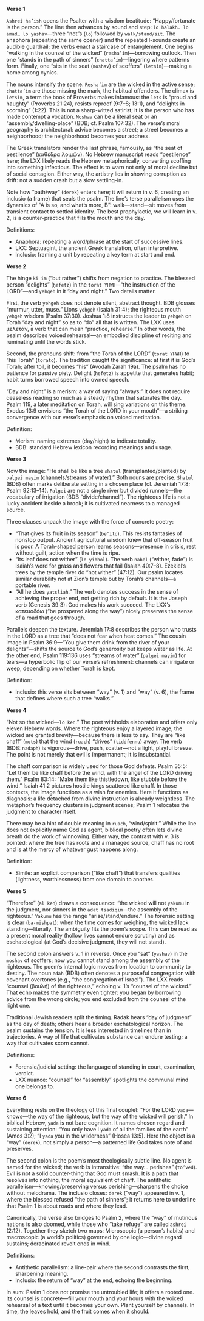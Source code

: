 **Verse 1**

`Ashrei ha’ish` opens the Psalter with a wisdom beatitude: “Happy/fortunate is the person.” The line then advances by sound and step: `lo halakh… lo amad… lo yashav`—three “not”s (`lo`) followed by `walk/stand/sit`. The anaphora (repeating the same opener) and the repeated l-sounds create an audible guardrail; the verbs enact a staircase of entanglement. One begins “walking in the counsel of the wicked” (`resha’im`)—borrowing outlook. Then one “stands in the path of sinners” (`chatta’im`)—lingering where patterns form. Finally, one “sits in the seat (`moshav`) of scoffers” (`letsim`)—making a home among cynics.

The nouns intensify the scene. `Resha’im` are the wicked in the active sense; `chatta’im` are those missing the mark, the habitual offenders. The climax is `letsim`, a term the book of Proverbs makes infamous: the `lets` is “proud and haughty” (Proverbs 21:24), resists reproof (9:7–8; 13:1), and “delights in scorning” (1:22). This is not a sharp-witted satirist; it is the person who has made contempt a vocation. `Moshav` can be a literal seat or an “assembly/dwelling-place” (BDB; cf. Psalm 107:32). The verse’s moral geography is architectural: advice becomes a street; a street becomes a neighborhood; the neighborhood becomes your address.

The Greek translators render the last phrase, famously, as “the seat of pestilence” (καθέδρα λοιμῶν). No Hebrew manuscript reads “pestilence” here; the LXX likely reads the Hebrew metaphorically, converting scoffing into something infectious. The effect is to warn not only of moral decline but of social contagion. Either way, the artistry lies in showing corruption as drift: not a sudden crash but a slow settling-in.

Note how “path/way” (`derek`) enters here; it will return in v. 6, creating an inclusio (a frame) that seals the psalm. The line’s terse parallelism uses the dynamics of “A is so, and what’s more, B”: walk—stand—sit moves from transient contact to settled identity. The best prophylactic, we will learn in v. 2, is a counter-practice that fills the mouth and the day.

Definitions:
- Anaphora: repeating a word/phrase at the start of successive lines.
- LXX: Septuagint, the ancient Greek translation, often interpretive.
- Inclusio: framing a unit by repeating a key term at start and end.

**Verse 2**

The hinge `ki im` (“but rather”) shifts from negation to practice. The blessed person “delights” (`ḥefetz`) in the `torat YHWH`—“the instruction of the LORD”—and `yehgeh` in it “day and night.” Two details matter.

First, the verb `yehgeh` does not denote silent, abstract thought. BDB glosses “murmur, utter, muse.” Lions `yehgeh` (Isaiah 31:4); the righteous mouth `yehgeh` wisdom (Psalm 37:30). Joshua 1:8 instructs the leader to `yehgeh` on Torah “day and night” so as to “do” all that is written. The LXX uses μελετᾶν, a verb that can mean “practice, rehearse.” In other words, the psalm describes voiced rehearsal—an embodied discipline of reciting and ruminating until the words stick.

Second, the pronouns shift: from “the Torah of the LORD” (`torat YHWH`) to “his Torah” (`torato`). The tradition caught the significance: at first it is God’s Torah; after toil, it becomes “his” (Avodah Zarah 19a). The psalm has no patience for passive piety. Delight (`ḥefetz`) is appetite that generates habit; habit turns borrowed speech into owned speech.

“Day and night” is a merism: a way of saying “always.” It does not require ceaseless reading so much as a steady rhythm that saturates the day. Psalm 119, a later meditation on Torah, will sing variations on this theme. Exodus 13:9 envisions “the Torah of the LORD in your mouth”—a striking convergence with our verse’s emphasis on voiced meditation.

Definition:
- Merism: naming extremes (day/night) to indicate totality.
- BDB: standard Hebrew lexicon recording meanings and usage.

**Verse 3**

Now the image: “He shall be like a tree `shatul` (transplanted/planted) by `palgei mayim` (channels/streams of water).” Both nouns are precise. `Shatul` (BDB) often marks deliberate setting in a chosen place (cf. Jeremiah 17:8; Psalm 92:13–14). `Palgei` are not a single river but divided runnels—the vocabulary of irrigation (BDB “divide/channel”). The righteous life is not a lucky accident beside a brook; it is cultivated nearness to a managed source.

Three clauses unpack the image with the force of concrete poetry:
- “That gives its fruit in its season” (`be’ito`). This resists fantasies of nonstop output. Ancient agricultural wisdom knew that off-season fruit is poor. A Torah-shaped person learns seasons—presence in crisis, rest without guilt, action when the time is ripe.
- “Its leaf does not wither” (`lo yibbol`). The verb `nabel` (“wither, fade”) is Isaiah’s word for grass and flowers that fail (Isaiah 40:7–8). Ezekiel’s trees by the temple river do “not wither” (47:12). Our psalm locates similar durability not at Zion’s temple but by Torah’s channels—a portable river.
- “All he does `yatsliah`.” The verb denotes success in the sense of achieving the proper end, not getting rich by default. It is the Joseph verb (Genesis 39:3): God makes his work succeed. The LXX’s κατευοδόω (“be prospered along the way”) nicely preserves the sense of a road that goes through.

Parallels deepen the texture. Jeremiah 17:8 describes the person who trusts in the LORD as a tree that “does not fear when heat comes.” The cousin image in Psalm 36:9—“You give them drink from the river of your delights”—shifts the source to God’s generosity but keeps water as life. At the other end, Psalm 119:136 uses “streams of water” (`palgei mayim`) for tears—a hyperbolic flip of our verse’s refreshment: channels can irrigate or weep, depending on whether Torah is kept.

Definition:
- Inclusio: this verse sits between “way” (v. 1) and “way” (v. 6), the frame that defines where such a tree “walks.”

**Verse 4**

“Not so the wicked—`lo ken`.” The poet withholds elaboration and offers only eleven Hebrew words. Where the righteous enjoy a layered image, the wicked are granted brevity—because there is less to say. They are “like chaff” (`mots`) that the wind (`ruach`) “drives” (`tiddfennu`) away. The verb (BDB: `nadaph`) is vigorous—drive, push, scatter—not a light, playful breeze. The point is not merely that evil is impermanent; it is insubstantial.

The chaff comparison is widely used for those God defeats. Psalm 35:5: “Let them be like chaff before the wind, with the angel of the LORD driving them.” Psalm 83:14: “Make them like thistledown, like stubble before the wind.” Isaiah 41:2 pictures hostile kings scattered like chaff. In those contexts, the image functions as a wish for enemies. Here it functions as diagnosis: a life detached from divine instruction is already weightless. The metaphor’s frequency clusters in judgment scenes; Psalm 1 relocates the judgment to character itself.

There may be a hint of double meaning in `ruach`, “wind/spirit.” While the line does not explicitly name God as agent, biblical poetry often lets divine breath do the work of winnowing. Either way, the contrast with v. 3 is pointed: where the tree has roots and a managed source, chaff has no root and is at the mercy of whatever gust happens along.

Definition:
- Simile: an explicit comparison (“like chaff”) that transfers qualities (lightness, worthlessness) from one domain to another.

**Verse 5**

“Therefore” (`al ken`) draws a consequence: “the wicked will not `yakumu` in the judgment, nor sinners in the `adat tsadiqim`—the assembly of the righteous.” `Yakumu` has the range “arise/stand/endure.” The forensic setting is clear (`ba-mishpat`): when the time comes for weighing, the wicked lack standing—literally. The ambiguity fits the poem’s scope. This can be read as a present moral reality (hollow lives cannot endure scrutiny) and as eschatological (at God’s decisive judgment, they will not stand).

The second colon answers v. 1 in reverse. Once you “sat” (`yashav`) in the `moshav` of scoffers; now you cannot stand among the assembly of the righteous. The poem’s internal logic moves from location to community to destiny. The noun `edah` (BDB) often denotes a purposeful congregation with covenant overtones (e.g., “the congregation of Israel”). The LXX reads “counsel (βουλή) of the righteous,” echoing v. 1’s “counsel of the wicked.” That echo makes the symmetry even tighter: you began by borrowing advice from the wrong circle; you end excluded from the counsel of the right one.

Traditional Jewish readers split the timing. Radak hears “day of judgment” as the day of death; others hear a broader eschatological horizon. The psalm sustains the tension. It is less interested in timelines than in trajectories. A way of life that cultivates substance can endure testing; a way that cultivates scorn cannot.

Definitions:
- Forensic/judicial setting: the language of standing in court, examination, verdict.
- LXX nuance: “counsel” for “assembly” spotlights the communal mind one belongs to.

**Verse 6**

Everything rests on the theology of this final couplet: “For the LORD `yada`—knows—the way of the righteous, but the way of the wicked will perish.” In biblical Hebrew, `yada` is not bare cognition. It names chosen regard and sustaining attention: “You only have I `yada` of all the families of the earth” (Amos 3:2); “I `yada` you in the wilderness” (Hosea 13:5). Here the object is a “way” (`derek`), not simply a person—a patterned life God takes note of and preserves.

The second colon is the poem’s most theologically subtle line. No agent is named for the wicked; the verb is intransitive: “the way… perishes” (`to’ved`). Evil is not a solid counter-thing that God must smash. It is a path that resolves into nothing, the moral equivalent of chaff. The antithetic parallelism—knowing/preserving versus perishing—sharpens the choice without melodrama. The inclusio closes: `derek` (“way”) appeared in v. 1, where the blessed refused “the path of sinners”; it returns here to underline that Psalm 1 is about roads and where they lead.

Canonically, the verse also bridges to Psalm 2, where the “way” of mutinous nations is also doomed, while those who “take refuge” are called `ashrei` (2:12). Together they sketch two maps: Microscopic (a person’s habits) and macroscopic (a world’s politics) governed by one logic—divine regard sustains; deracinated revolt ends in wind.

Definitions:
- Antithetic parallelism: a line-pair where the second contrasts the first, sharpening meaning.
- Inclusio: the return of “way” at the end, echoing the beginning.

In sum: Psalm 1 does not promise the untroubled life; it offers a rooted one. Its counsel is concrete—fill your mouth and your hours with the voiced rehearsal of a text until it becomes your own. Plant yourself by channels. In time, the leaves hold, and the fruit comes when it should.